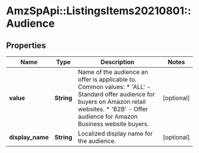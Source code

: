 # AmzSpApi::ListingsItems20210801::Audience

## Properties
Name | Type | Description | Notes
------------ | ------------- | ------------- | -------------
**value** | **String** | Name of the audience an offer is applicable to.   Common values:   * &#x27;ALL&#x27; - Standard offer audience for buyers on Amazon retail websites.   * &#x27;B2B&#x27; - Offer audience for Amazon Business website buyers. | [optional] 
**display_name** | **String** | Localized display name for the audience. | [optional] 

